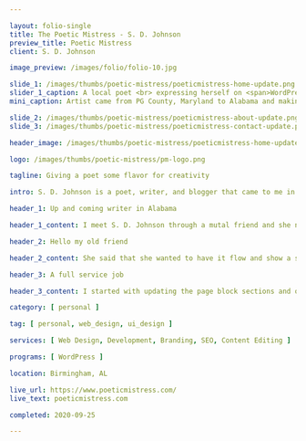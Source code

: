 ```yaml
---

layout: folio-single
title: The Poetic Mistress - S. D. Johnson
preview_title: Poetic Mistress
client: S. D. Johnson

image_preview: /images/folio/folio-10.jpg

slide_1: /images/thumbs/poetic-mistress/poeticmistress-home-update.png
slider_1_caption: A local poet <br> expressing herself on <span>WordPress</span>
mini_caption: Artist came from PG County, Maryland to Alabama and making a name for herself as a poet. Working on the WordPress platform and updating it to make it soft and comfortable for the eyes to follow.

slide_2: /images/thumbs/poetic-mistress/poeticmistress-about-update.png
slide_3: /images/thumbs/poetic-mistress/poeticmistress-contact-update.png

header_image: /images/thumbs/poetic-mistress/poeticmistress-home-update.png

logo: /images/thumbs/poetic-mistress/pm-logo.png

tagline: Giving a poet some flavor for creativity

intro: S. D. Johnson is a poet, writer, and blogger that came to me in September of 2020 looking for assistance with updating her site. She wanted to bring a new change of flow and style to her site that expresses her peronsally. The original site was a basic version of itself and in need of a refresher, so my job was to help make it as you say pretty. This started with updating the site from it current version to a more modern version with soft colors and tones.

header_1: Up and coming writer in Alabama

header_1_content: I meet S. D. Johnson through a mutal friend and she needed help with updating her website from what it was. She recently published her first book at this time called Naked & True Vol. 1 that is currently avaliable on Amazon if you want to purchase it now! She has a creativity that started way before her all the way back to her grandfather and mother that passed it down to her. She noticably has a creativity that is really good for this day and age of 2020 - the year of testing oneself. 

header_2: Hello my old friend

header_2_content: She said that she wanted to have it flow and show a smooth transition and feeling. Immediately I knew that I could handle this project and make it work. Also she is using the WordPress platform for the project with a prebuilt theme. So I knew that I had to make it work and perfect for her. I took a look over the full website as soon as I got the link and made notes of what can be done - from updating the home page all the way to the contact page. Making this a updating website was a blast because of the process and getting back into an old platform I used to use.

header_3: A full service job

header_3_content: I started with updating the page block sections and overall theme that she had. Making things flow easier from top to bottom and giving things space to breathe a bit. WordPress was using the block editor (an older version of Guttenberg editor that the new ones come with) and it was not half bad. Once I had things in the right area, I began work on the content for each page and section that made sense for SEO purposes. With the Yeost plugin I was able to get some key phrases to be used and easier for search engines to rank up higher than what she was at before. Also with her books, I setup the WooCommerce store and products to be easier to purchase through 3rd parties. It overall took 2 full days of work to get it setup and optimized for her.

category: [ personal ]

tag: [ personal, web_design, ui_design ]

services: [ Web Design, Development, Branding, SEO, Content Editing ]

programs: [ WordPress ]

location: Birmingham, AL

live_url: https://www.poeticmistress.com/
live_text: poeticmistress.com

completed: 2020-09-25

---
```


